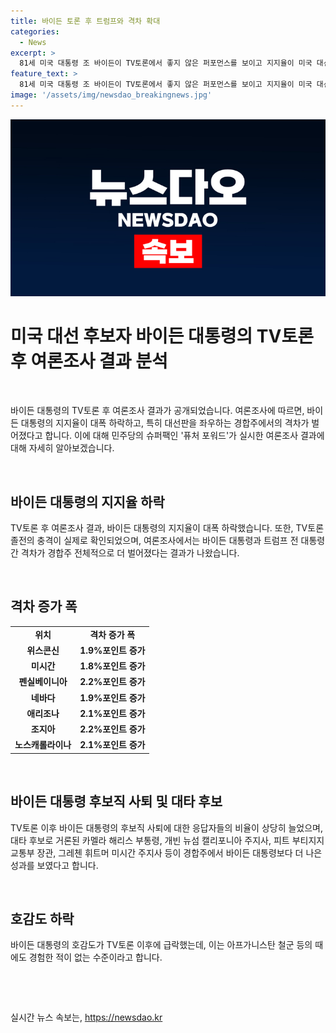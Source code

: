 ```yaml
---
title: 바이든 토론 후 트럼프와 격차 확대
categories:
  - News
excerpt: >
  81세 미국 대통령 조 바이든이 TV토론에서 좋지 않은 퍼포먼스를 보이고 지지율이 미국 대선을 좌우하는 경합주에서 크게 하락했다는 비공개 여론조사가 나왔다. 민주당 슈퍼팩에 따르면, 바이든 대통령의 지지율은 트럼프 전 대통령과의 격차가 넓어지며 후보직 사퇴에 대한 반대 응답이 증가했다. 여론조사는 바이든 대통령의 호감도가 급락했음을 보여주며, 후보직 대체로 거론되는 인물들에 대한 호감도가 상승했다고 전했다. 지지율과 호감도의 큰 하락으로 바이든 대통령에 대한 우려가 커지고 있다.
feature_text: >
  81세 미국 대통령 조 바이든이 TV토론에서 좋지 않은 퍼포먼스를 보이고 지지율이 미국 대선을 좌우하는 경합주에서 크게 하락했다는 비공개 여론조사가 나왔다. 민주당 슈퍼팩에 따르면, 바이든 대통령의 지지율은 트럼프 전 대통령과의 격차가 넓어지며 후보직 사퇴에 대한 반대 응답이 증가했다. 여론조사는 바이든 대통령의 호감도가 급락했음을 보여주며, 후보직 대체로 거론되는 인물들에 대한 호감도가 상승했다고 전했다. 지지율과 호감도의 큰 하락으로 바이든 대통령에 대한 우려가 커지고 있다.
image: '/assets/img/newsdao_breakingnews.jpg'
---
```


<p><img src="/assets/img/newsdao_breakingnews.jpg" alt="pcversion 속보" /></p>

<h1 data-ke-size="size26">미국 대선 후보자 바이든 대통령의 TV토론 후 여론조사 결과 분석</h1>

<p data-ke-size="size16">&nbsp;</p>

<p>바이든 대통령의 TV토론 후 여론조사 결과가 공개되었습니다. 여론조사에 따르면, 바이든 대통령의 지지율이 대폭 하락하고, 특히 대선판을 좌우하는 경합주에서의 격차가 벌어졌다고 합니다. 이에 대해 민주당의 슈퍼팩인 '퓨처 포워드'가 실시한 여론조사 결과에 대해 자세히 알아보겠습니다.</p>

<p data-ke-size="size16">&nbsp;</p>

<h2 data-ke-size="size26">바이든 대통령의 지지율 하락</h2>

<p data-ke-size="size16">TV토론 후 여론조사 결과, 바이든 대통령의 지지율이 대폭 하락했습니다. 또한, TV토론 졸전의 충격이 실제로 확인되었으며, 여론조사에서는 바이든 대통령과 트럼프 전 대통령 간 격차가 경합주 전체적으로 더 벌어졌다는 결과가 나왔습니다.</p>

<p data-ke-size="size16">&nbsp;</p>

<h2 data-ke-size="size26">격차 증가 폭</h2>

<table>
    <tr>
        <td style="text-align: center; height: 17px;"><b>위치</b></td>
        <td style="text-align: center; height: 17px;"><b>격차 증가 폭</b></td>
    </tr>
    <tr>
        <td style="text-align: center; height: 17px;"><b>위스콘신</b></td>
        <td style="text-align: center; height: 17px;"><b>1.9%포인트 증가</b></td>
    </tr>
    <tr>
        <td style="text-align: center; height: 17px;"><b>미시간</b></td>
        <td style="text-align: center; height: 17px;"><b>1.8%포인트 증가</b></td>
    </tr>
    <tr>
        <td style="text-align: center; height: 17px;"><b>펜실베이니아</b></td>
        <td style="text-align: center; height: 17px;"><b>2.2%포인트 증가</b></td>
    </tr>
    <tr>
        <td style="text-align: center; height: 17px;"><b>네바다</b></td>
        <td style="text-align: center; height: 17px;"><b>1.9%포인트 증가</b></td>
    </tr>
    <tr>
        <td style="text-align: center; height: 17px;"><b>애리조나</b></td>
        <td style="text-align: center; height: 17px;"><b>2.1%포인트 증가</b></td>
    </tr>
    <tr>
        <td style="text-align: center; height: 17px;"><b>조지아</b></td>
        <td style="text-align: center; height: 17px;"><b>2.2%포인트 증가</b></td>
    </tr>
    <tr>
        <td style="text-align: center; height: 17px;"><b>노스캐롤라이나</b></td>
        <td style="text-align: center; height: 17px;"><b>2.1%포인트 증가</b></td>
    </tr>
</table>

<p data-ke-size="size16">&nbsp;</p>

<h2 data-ke-size="size26">바이든 대통령 후보직 사퇴 및 대타 후보</h2>

<p data-ke-size="size16">TV토론 이후 바이든 대통령의 후보직 사퇴에 대한 응답자들의 비율이 상당히 늘었으며, 대타 후보로 거론된 카멜라 해리스 부통령, 개빈 뉴섬 캘리포니아 주지사, 피트 부티지지 교통부 장관, 그레첸 휘트머 미시간 주지사 등이 경합주에서 바이든 대통령보다 더 나은 성과를 보였다고 합니다.</p>

<p data-ke-size="size16">&nbsp;</p>

<h2 data-ke-size="size26">호감도 하락</h2>

<p data-ke-size="size16">바이든 대통령의 호감도가 TV토론 이후에 급락했는데, 이는 아프가니스탄 철군 등의 때에도 경험한 적이 없는 수준이라고 합니다.</p>

<p data-ke-size="size16">&nbsp;</p>

<p data-ke-size="size16">&nbsp;</p>
실시간 뉴스 속보는, <a href="https://newsdao.kr" rel="dofollow">https://newsdao.kr</a>



